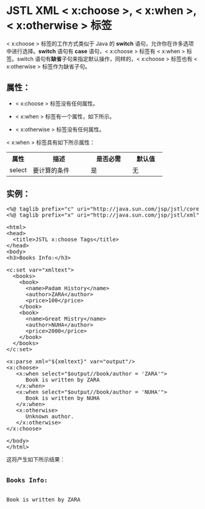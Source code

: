 # JSTL XML < x:choose >, < x:when >, < x:otherwise > 标签

< x:choose > 标签的工作方式类似于 Java 的 **switch** 语句，允许你在许多选项中进行选择。**switch** 语句有 **case** 语句，< x:choose > 标签有 < x:when > 标签。switch 语句有**缺省**子句来指定默认操作，同样的，< x:choose > 标签也有 < x:otherwise > 标签作为缺省子句。

## 属性：

- < x:choose > 标签没有任何属性。

- < x:when > 标签有一个属性，如下所示。

- < x:otherwise > 标签没有任何属性。

< x:when > 标签具有如下所示属性：

<table class="table table-bordered">
<tr><th style="width:15%">属性</th><th>描述 </th><th>是否必需</th><th>默认值</th></tr>
<tr><td>select</td><td>要计算的条件</td><td>是</td><td>无</td></tr>
</table>

## 实例：

<pre class="prettyprint notranslate tryit">
&lt;%@ taglib prefix="c" uri="http://java.sun.com/jsp/jstl/core" %&gt;
&lt;%@ taglib prefix="x" uri="http://java.sun.com/jsp/jstl/xml" %&gt;

&lt;html&gt;
&lt;head&gt;
  &lt;title&gt;JSTL x:choose Tags&lt;/title&gt;
&lt;/head&gt;
&lt;body&gt;
&lt;h3&gt;Books Info:&lt;/h3&gt;

&lt;c:set var="xmltext"&gt;
  &lt;books&gt;
    &lt;book&gt;
      &lt;name&gt;Padam History&lt;/name&gt;
      &lt;author&gt;ZARA&lt;/author&gt;
      &lt;price&gt;100&lt;/price&gt;
    &lt;/book&gt;
    &lt;book&gt;
      &lt;name&gt;Great Mistry&lt;/name&gt;
      &lt;author&gt;NUHA&lt;/author&gt;
      &lt;price&gt;2000&lt;/price&gt;
    &lt;/book&gt;
  &lt;/books&gt;
&lt;/c:set&gt;

&lt;x:parse xml="${xmltext}" var="output"/&gt;
&lt;x:choose&gt;
   &lt;x:when select="$output//book/author = 'ZARA'"&gt;
      Book is written by ZARA
   &lt;/x:when&gt;
   &lt;x:when select="$output//book/author = 'NUHA'"&gt;
      Book is written by NUHA
   &lt;/x:when&gt;
   &lt;x:otherwise&gt;
      Unknown author.
   &lt;/x:otherwise&gt;
&lt;/x:choose&gt;

&lt;/body&gt;
&lt;/html&gt;
</pre>

这将产生如下所示结果：

<pre class="result notranslate">
<h3>Books Info:</h3>
Book is written by ZARA
</pre>




